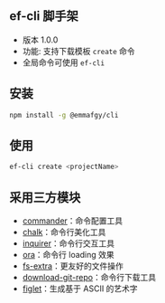 ## ef-cli 脚手架

- 版本 1.0.0
- 功能: 支持下载模板 `create` 命令
- 全局命令可使用 `ef-cli`

## 安装
```bash
npm install -g @emmafgy/cli
```

## 使用

```bash
ef-cli create <projectName>
```

## 采用三方模块

- [commander](https://github.com/tj/commander.js/blob/master/Readme_zh-CN.md)：命令配置工具
- [chalk](https://github.com/chalk/chalk)：命令行美化工具
- [inquirer](https://github.com/SBoudrias/Inquirer.js)：命令行交互工具
- [ora](https://github.com/sindresorhus/ora)：命令行 loading 效果
- [fs-extra](https://github.com/jprichardson/node-fs-extra)：更友好的文件操作
- [download-git-repo](https://gitlab.com/flippidippi/download-git-repo)：命令行下载工具
- [figlet](https://github.com/patorjk/figlet.js)：生成基于 ASCII 的艺术字
